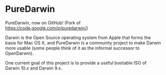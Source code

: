 PureDarwin
==========

PureDarwin, now on GitHub! (Fork of https://code.google.com/p/puredarwin/)

Darwin is the Open Source operating system from Apple that forms the basis for Mac OS X, and PureDarwin is a community project to make Darwin more usable (some people think of it as the informal successor to OpenDarwin).

One current goal of this project is to provide a useful bootable ISO of Darwin 10.x and Darwin 9.x.
